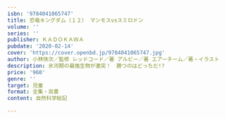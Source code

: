 ```yaml
---
isbn: '9784041065747'
title: 恐竜キングダム（１２） マンモスvsスミロドン
volume: ''
series: ''
publisher: ＫＡＤＯＫＡＷＡ
pubdate: '2020-02-14'
cover: 'https://cover.openbd.jp/9784041065747.jpg'
author: 小林快次／監修 レッドコード／著 アルビー／著 エアーチーム／著・イラスト
description: 氷河期の最強生物が激突！　勝つのはどっちだ!?
price: '960'
genre: ''
target: 児童
format: 全集・双書
content: 自然科学総記

---
```

